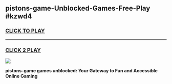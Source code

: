 
## pistons-game-Unblocked-Games-Free-Play #kzwd4
<h3>
<a href="https://us.freeplayer.one?title=pistons-game&ref=9M">CLICK TO PLAY</a></h3>
<hr>

<h3>
<a href="https://us.freeplayer.one?title=pistons-game&ref=9M">CLICK 2 PLAY</a>
  
</h3>

<a href="https://us.freeplayer.one?title=pistons-game&ref=9M"><img src="https://clearcache.store/games.png"></a>


**pistons-game games unblocked: Your Gateway to Fun and Accessible Online Gaming**
